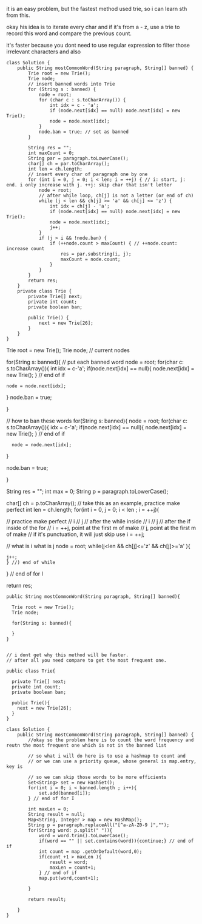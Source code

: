 it is an easy problem, but the fastest method used trie, so i can learn sth from this.

okay his idea is to iterate every char and if it's from a - z, use a trie to record this word and compare the previous count.

it's faster because you dont need to use regular expression to filter those irrelevant characters and also

```
class Solution {
    public String mostCommonWord(String paragraph, String[] banned) {
        Trie root = new Trie();
        Trie node;
        // insert banned words into Trie
        for (String s : banned) {
            node = root;
            for (char c : s.toCharArray()) {
                int idx = c - 'a';
                if (node.next[idx] == null) node.next[idx] = new Trie();
                node = node.next[idx];
            }
            node.ban = true; // set as banned
        }

        String res = "";
        int maxCount = 0;
        String par = paragraph.toLowerCase();
        char[] ch = par.toCharArray();
        int len = ch.length;
        // insert every char of paragraph one by one
        for (int i = 0, j = 0; i < len; i = ++j) { // i: start, j: end. i only increase with j. ++j: skip char that isn't letter
            node = root;
            // after while loop, ch[j] is not a letter (or end of ch)
            while (j < len && ch[j] >= 'a' && ch[j] <= 'z') {
                int idx = ch[j] - 'a';
                if (node.next[idx] == null) node.next[idx] = new Trie();
                node = node.next[idx];
                j++;
            }
            if (j > i && !node.ban) {
                if (++node.count > maxCount) { // ++node.count: increase count
                    res = par.substring(i, j);
                    maxCount = node.count;
                }
            }
        }
        return res;
    }
    private class Trie {
        private Trie[] next;
        private int count;
        private boolean ban;

        public Trie() {
            next = new Trie[26];
        }
    }
}
```

Trie root = new Trie();
Trie node; // current nodes

for(String s: banned){
  // put each banned word
  node = root;
  for(char c: s.toCharArray()){
    int idx = c-'a';
    if(node.next[idx] == null){
      node.next[idx] = new Trie();
      } // end of if

    node = node.next[idx];
  }
  node.ban = true;

}

// how to ban these words
for(String s: banned){
  node = root;
  for(char c: s.toCharArray()){
    idx = c-'a';
    if(node.next[idx] == null){
      node.next[idx] = new Trie();
      } // end of if

      node = node.next[idx];
  }

  node.ban = true;

}

String res = "";
int max = 0;
String p = paragraph.toLowerCase();

char[] ch = p.toCharArray();
// take this as an example, practice make perfect
int len = ch.length;
for(int i = 0, j = 0; i < len ; i = ++j){

  // practice make perfect
  // i
  // j
  // after the while inside
  // i
  //         j
  // after the if inside of the for
  //          i = ++j, point at the first m of make
  //          j, point at the first m of make
  // if it's punctuation, it will just skip use i = ++j;

  // what is i what is j
  node = root;
  while(j<len && ch[j]<='z' && ch[j]>='a' ){

    j++;
    } //) end of while

  } // end of for I


return res;

```
public String mostCommonWord(String paragraph, String[] banned){

  Trie root = new Trie();
  Trie node;

  for(String s: banned){

  }
}


// i dont get why this method will be faster.
// after all you need compare to get the most frequent one.

public class Trie{

  private Trie[] next;
  private int count;
  private boolean ban;

  public Trie(){
    next = new Trie[26];
  }
}

```

```
class Solution {
    public String mostCommonWord(String paragraph, String[] banned) {
        //okay so the problem here is to count the word frequency and reutn the most frequent one which is not in the banned list

        // so what i will do here is to use a hashmap to count and
        // or we can use a priority queue, whose general is map.entry, key is

        // so we can skip those words to be more efficients
        Set<String> set = new HashSet();
        for(int i = 0; i < banned.length ; i++){
            set.add(banned[i]);
        } // end of for I

        int maxLen = 0;
        String result = null;
        Map<String, Integer > map = new HashMap();
        String p = paragraph.replaceAll("[^a-zA-Z0-9 ]","");
        for(String word: p.split(" ")){
            word = word.trim().toLowerCase();
            if(word == "" || set.contains(word)){continue;} // end of if
            int count = map .getOrDefault(word,0);
            if(count +1 > maxLen ){
                result = word;
                maxLen = count+1;
            } // end of if
            map.put(word,count+1);

        }

        return result;

    }
}

```
